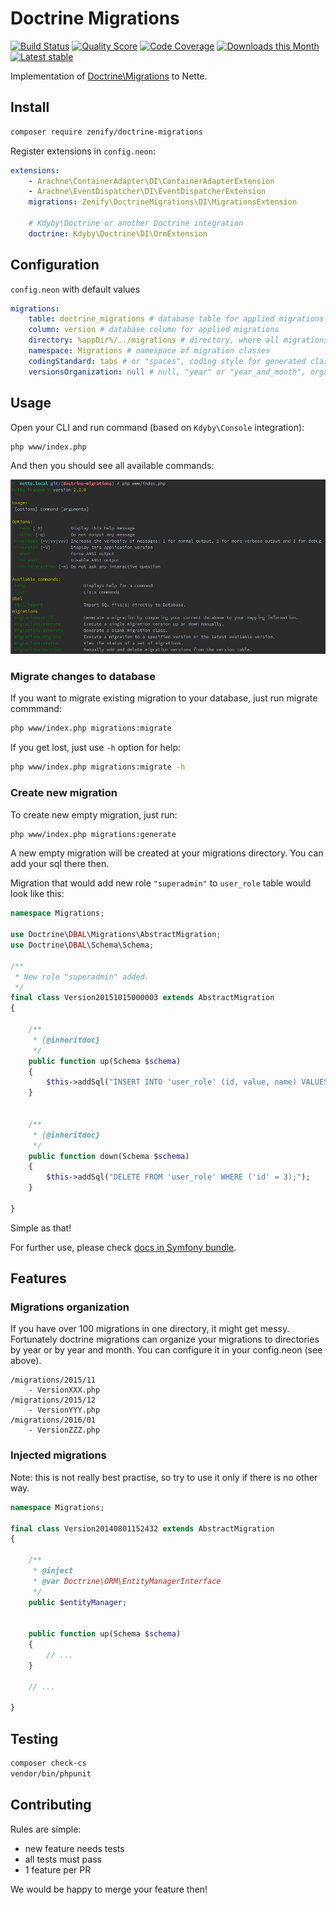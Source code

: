 # Doctrine Migrations

[![Build Status](https://img.shields.io/travis/Zenify/DoctrineMigrations.svg?style=flat-square)](https://travis-ci.org/Zenify/DoctrineMigrations)
[![Quality Score](https://img.shields.io/scrutinizer/g/Zenify/DoctrineMigrations.svg?style=flat-square)](https://scrutinizer-ci.com/g/Zenify/DoctrineMigrations)
[![Code Coverage](https://img.shields.io/scrutinizer/coverage/g/Zenify/DoctrineMigrations.svg?style=flat-square)](https://scrutinizer-ci.com/g/Zenify/DoctrineMigrations)
[![Downloads this Month](https://img.shields.io/packagist/dt/zenify/doctrine-migrations.svg?style=flat-square)](https://packagist.org/packages/zenify/doctrine-migrations)
[![Latest stable](https://img.shields.io/packagist/v/zenify/doctrine-migrations.svg?style=flat-square)](https://packagist.org/packages/zenify/doctrine-migrations)

Implementation of [Doctrine\Migrations](http://docs.doctrine-project.org/projects/doctrine-migrations/en/latest/) to Nette.


## Install

```sh
composer require zenify/doctrine-migrations
```

Register extensions in `config.neon`:

```yaml
extensions:
	- Arachne\ContainerAdapter\DI\ContainerAdapterExtension
	- Arachne\EventDispatcher\DI\EventDispatcherExtension
	migrations: Zenify\DoctrineMigrations\DI\MigrationsExtension

	# Kdyby\Doctrine or another Doctrine integration
	doctrine: Kdyby\Doctrine\DI\OrmExtension
```


## Configuration

`config.neon` with default values

```yaml
migrations:
	table: doctrine_migrations # database table for applied migrations
	column: version # database column for applied migrations
	directory: %appDir%/../migrations # directory, where all migrations are stored
	namespace: Migrations # namespace of migration classes
	codingStandard: tabs # or "spaces", coding style for generated classes
	versionsOrganization: null # null, "year" or "year_and_month", organizes migrations to subdirectories
```


## Usage

Open your CLI and run command (based on `Kdyby\Console` integration):

```sh
php www/index.php
```

And then you should see all available commands:

![CLI commands](cli-commands.png)



### Migrate changes to database

If you want to migrate existing migration to your database, just run migrate commmand:
 
```sh
php www/index.php migrations:migrate
```

If you get lost, just use `-h` option for help:

```sh
php www/index.php migrations:migrate -h
```

### Create new migration

To create new empty migration, just run:

```sh
php www/index.php migrations:generate
```

A new empty migration will be created at your migrations directory. You can add your sql there then.

Migration that would add new role `"superadmin"` to `user_role` table would look like this:

```php
namespace Migrations;

use Doctrine\DBAL\Migrations\AbstractMigration;
use Doctrine\DBAL\Schema\Schema;

/**
 * New role "superadmin" added.
 */
final class Version20151015000003 extends AbstractMigration
{

	/**
	 * {@inheritdoc}
	 */
	public function up(Schema $schema)
	{
		$this->addSql("INSERT INTO 'user_role' (id, value, name) VALUES (3, 'superadmin', 'Super Admin')");
	}
	

	/**
	 * {@inheritdoc}
	 */
	public function down(Schema $schema)
	{
		$this->addSql("DELETE FROM 'user_role' WHERE ('id' = 3);");
	}

}
```

Simple as that!


For further use, please check [docs in Symfony bundle](http://symfony.com/doc/current/bundles/DoctrineMigrationsBundle/index.html).


## Features

### Migrations organization

If you have over 100 migrations in one directory, it might get messy. Fortunately doctrine migrations can organize your migrations to directories by year or by year and month. You can configure it in your config.neon (see above).

```
/migrations/2015/11
	- VersionXXX.php
/migrations/2015/12
	- VersionYYY.php
/migrations/2016/01
	- VersionZZZ.php
```


### Injected migrations

Note: this is not really best practise, so try to use it only if there is no other way.

```php
namespace Migrations;

final class Version20140801152432 extends AbstractMigration
{

	/**
	 * @inject
	 * @var Doctrine\ORM\EntityManagerInterface
	 */
	public $entityManager;


	public function up(Schema $schema)
	{
		// ...
	}

	// ...

}
```



## Testing

```sh
composer check-cs
vendor/bin/phpunit
```


## Contributing

Rules are simple:

- new feature needs tests
- all tests must pass
- 1 feature per PR

We would be happy to merge your feature then!